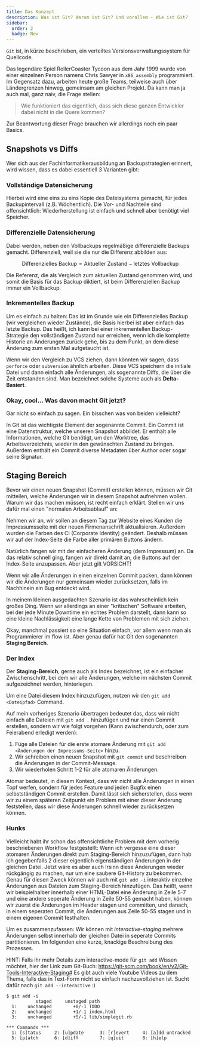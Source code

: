 ```yaml
---
title: Das Konzept
description: Was ist Git? Warum ist Git? Und vorallem - Wie ist Git?
sidebar:
  order: 2
  badge: New
---
```


`Git` ist, in kürze beschrieben, ein verteiltes Versionsverwaltungssystem für Quellcode.

Das legendäre Spiel RollerCoaster Tycoon aus dem Jahr 1999 wurde von einer einzelnen Person namens Chris Sawyer in `x86_assembly` programmiert.
Im Gegensatz dazu, arbeiten heute große Teams, teilweise auch über Ländergrenzen hinweg, gemeinsam am gleichen Projekt. Da kann man ja auch mal, ganz naiv, die Frage stellen:

> Wie funktioniert das eigentlich, dass sich diese ganzen Entwickler dabei nicht in die Quere kommen?

Zur Beantwortung dieser Frage brauchen wir allerdings noch ein paar Basics.

## Snapshots vs Diffs

Wer sich aus der Fachinformatikerausbildung an Backupstrategien erinnert, wird wissen, dass es dabei essentiell 3 Varianten gibt:

### Vollständige Datensicherung

Hierbei wird eine eins zu eins Kopie des Dateisystems gemacht, für jedes Backupintervall (z.B. Wöchentlich). Die Vor- und Nachteile sind offensichtlich: Wiederherstellung ist einfach und schnell aber benötigt viel Speicher.

### Differenzielle Datensicherung

Dabei werden, neben den Vollbackups regelmäßige differenzielle Backups gemacht. Differenziell, weil sie die nur die Differenz abbilden aus: 

$$\text{{Differenzielles Backup}} = \text{{Aktueller Zustand}} - \text{{letztes Vollbackup}}$$

Die Referenz, die als Vergleich zum aktuellen Zustand genommen wird, und somit die Basis für das Backup diktiert, ist beim Differenziellen Backup immer ein Vollbackup.

### Inkrementelles Backup

Um es einfach zu halten: Das ist im Grunde wie ein Differenzielles Backup (wir vergleichen wieder Zustände), die Basis hierbei ist aber einfach das letzte Backup. Das heißt, ich kann bei einer inkrementellen Backup-Strategie den vollständigen Zustand nur erreichen, wenn ich die komplette Historie an Änderungen zurück gehe, bis zu dem Punkt, an dem diese Änderung zum ersten Mal aufgetaucht ist.

Wenn wir den Vergleich zu VCS ziehen, dann könnten wir sagen, dass `perforce` oder `subversion` ähnlich arbeiten. Diese VCS speichern die initiale Datei und dann einfach alle Änderungen, als sogenannte Diffs, die über die Zeit entstanden sind. Man bezeichnet solche Systeme auch als **Delta-Basiert**.

### Okay, cool... Was davon macht Git jetzt?

Gar nicht so einfach zu sagen. Ein bisschen was von beiden vielleicht? 

In Git ist das wichtigste Element der sogenannte Commit. Ein Commit ist eine Datenstruktur, welche unseren Snapshot abbildet. Er enthält alle Informationen, welche Git benötigt, um den Worktree, das Arbeitsverzeichnis, wieder in den gewünschten Zustand zu bringen. Außerdem enthält ein Commit diverse Metadaten über Author oder sogar seine Signatur.

## Staging Bereich

Bevor wir einen neuen Snapshot (Commit) erstellen können, müssen wir Git mitteilen, welche Änderungen wir in diesem Snapshot aufnehmen wollen. Warum wir das machen müssen, ist recht einfach erklärt.
Stellen wir uns dafür mal einen "normalen Arbeitsablauf" an:

Nehmen wir an, wir sollen an diesem Tag zur Website eines Kunden die Impressumsseite mit der neuen Firmenanschrift aktualisieren. Außerdem wurden die Farben des CI (Corporate Identity) geändert. Deshalb müssen wir auf der Index-Seite die Farbe aller primären Buttons ändern.

Natürlich fangen wir mit der einfacheren Änderung (dem Impressum) an. Da das relativ schnell ging, fangen wir direkt damit an, die Buttons auf der Index-Seite anzupassen. Aber jetzt gilt VORSICHT!

Wenn wir alle Änderungen in einen einzelnen Commit packen, dann können wir die Änderungen nur gemeinsam wieder zurücksetzen, falls im Nachhinein ein Bug entdeckt wird. 

In meinem kleinen ausgedachten Szenario ist das wahrscheinlich kein großes Ding. Wenn wir allerdings an einer "kritischen" Software arbeiten, bei der jede Minute Downtime ein echtes Problem darstellt, dann kann so eine kleine Nachlässigkeit eine lange Kette von Problemen mit sich ziehen.

Okay, manchmal passiert so eine Situation einfach, vor allem wenn man als Programmierer im flow ist. Aber genau dafür hat Git den sogenannten **Staging Bereich**.

### Der Index

Der **Staging-Bereich**, gerne auch als Index bezeichnet, ist ein einfacher Zwischenschritt, bei dem wir alle Änderungen, welche im nächsten Commit aufgezeichnet werden, hinterlegen.

Um eine Datei diesem Index hinzuzufügen, nutzen wir den `git add <Dateipfad>` Command.

Auf mein vorheriges Szenario übertragen bedeutet das, dass wir nicht einfach alle Dateien mit `git add .` hinzufügen und nur einen Commit erstellen, sondern wir wie folgt vorgehen (Kann zwischendurch, oder zum Feierabend erledigt werden):

1. Füge alle Dateien für die erste atomare Änderung mit `git add <Änderungen der Impressums-Seite>` hinzu.
2. Wir schreiben einen neuen Snapshot mit `git commit` und beschreiben die Änderungen in der Commit-Message.
3. Wir wiederholen Schritt 1-2 für alle atomaren Änderungen.

Atomar bedeutet, in diesem Kontext, dass wir nicht alle Änderungen in einen Topf werfen, sondern für jedes Feature und jeden Bugfix einen selbstständigen Commit erstellen.
Damit lässt sich sicherstellen, dass wenn wir zu einem späteren Zeitpunkt ein Problem mit einer dieser Änderung feststellen, dass wir diese Änderungen schnell wieder zurücksetzen können.

### Hunks

Vielleicht habt ihr schon das offensichtliche Problem mit dem vorherig beschriebenen Workflow festgestellt:
Wenn ich vergesse eine dieser atomaren Änderungen direkt zum Staging-Bereich hinzuzufügen, dann hab ich gegebenfalls 2 dieser eigentlich eigenständigen Änderungen in der gleichen Datei. Jetzt wäre es aber auch Irsinn diese Änderungen wieder rückgängig zu machen, nur um eine saubere Git-History zu bekommen. 
Genau für diesen Zweck können wir auch mit `git add -i` interaktiv einzelne Änderungen aus Dateien zum Staging-Bereich hinzufügen. Das heißt, wenn wir beispielhalber innerhalb einer HTML-Datei eine Änderung in Zeile 5-7 und eine andere seperate Änderung in Zeile 50-55 gemacht haben, können wir zuerst die Änderungen im Header stagen und committen, und danach, in einem seperaten Commit, die Änderungen aus Zeile 50-55 stagen und in einem eigenen Commit festhalten.

Um es zusammenzufassen:
Wir können mit *interactive-staging* mehrere Änderungen selbst innerhalb der gleichen Datei in seperate Commits partitionieren. Im folgenden eine kurze, knackige Beschreibung des Prozesses. 

HINT: 
Falls ihr mehr Details zum interactive-mode für `git add` Wissen möchtet, hier der Link zum Git-Buch: https://git-scm.com/book/en/v2/Git-Tools-Interactive-Staging#
Es gibt auch viele Youtube Videos zu dem Thema, falls das in Text-Form nicht so einfach nachzuvollziehen ist. Sucht dafür nach `git add --interactive` :)

```shell
$ git add -i
           staged     unstaged path
  1:    unchanged        +0/-1 TODO
  2:    unchanged        +1/-1 index.html
  3:    unchanged        +5/-1 lib/simplegit.rb

*** Commands ***
  1: [s]tatus     2: [u]pdate      3: [r]evert     4: [a]dd untracked
  5: [p]atch      6: [d]iff        7: [q]uit       8: [h]elp
```
